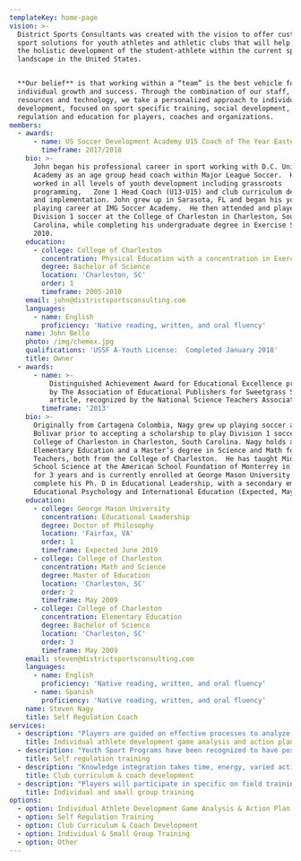 ```yaml
---
templateKey: home-page
vision: >-
  District Sports Consultants was created with the vision to offer customized
  sport solutions for youth athletes and athletic clubs that will help enhance
  the holistic development of the student-athlete within the current sport
  landscape in the United States.


  **Our belief** is that working within a “team” is the best vehicle for
  individual growth and success. Through the combination of our staff, available
  resources and technology, we take a personalized approach to individual
  development, focused on sport specific training, social development, self
  regulation and education for players, coaches and organizations.
members:
  - awards:
      - name: US Soccer Development Academy U15 Coach of The Year Eastern Conference
        timeframe: 2017/2018
    bio: >-
      John began his professional career in sport working with D.C. United
      Academy as an age group head coach within Major League Soccer.  He has
      worked in all levels of youth development including grassroots
      programming,   Zone 1 Head Coach (U13-U15) and club curriculum development
      and implementation. John grew up in Sarasota, FL and began his youth
      playing career at IMG Soccer Academy.  He then attended and played
      Division 1 soccer at the College of Charleston in Charleston, South
      Carolina, while completing his undergraduate degree in Exercise Science in
      2010.
    education:
      - college: College of Charleston
        concentration: Physical Education with a concentration in Exercise Science
        degree: Bachelor of Science
        location: 'Charleston, SC'
        order: 1
        timeframe: 2005-2010
    email: john@districtsportsconsulting.com
    languages:
      - name: English
        proficiency: 'Native reading, written, and oral fluency'
    name: John Bello
    photo: /img/chemex.jpg
    qualifications: 'USSF A-Youth License:  Completed January 2018'
    title: Owner
  - awards:
      - name: >-
          Distinguished Achievement Award for Educational Excellence presented
          by The Association of Educational Publishers for Sweetgrass Science
          article, recognized by the National Science Teachers Association
        timeframe: '2013'
    bio: >-
      Originally from Cartagena Colombia, Nagy grew up playing soccer at Colegio
      Bolivar prior to accepting a scholarship to play Division 1 soccer at the
      College of Charleston in Charleston, South Carolina. Nagy holds a B.S in
      Elementary Education and a Master’s degree in Science and Math for
      Teachers, both from the College of Charleston.  He has taught Middle
      School Science at the American School Foundation of Monterrey in Mexico
      for 3 years and is currently enrolled at George Mason University to
      complete his Ph. D in Educational Leadership, with a secondary emphasis in
      Educational Psychology and International Education (Expected, May 2019).
    education:
      - college: George Mason University
        concentration: Educational Leadership
        degree: Doctor of Philosophy
        location: 'Fairfax, VA'
        order: 1
        timeframe: Expected June 2019
      - college: College of Charleston
        concentration: Math and Science
        degree: Master of Education
        location: 'Charleston, SC'
        order: 2
        timeframe: May 2009
      - college: College of Charleston
        concentration: Elementary Education
        degree: Bachelor of Science
        location: 'Charleston, SC'
        order: 3
        timeframe: May 2009
    email: steven@districtsportsconsulting.com
    languages:
      - name: English
        proficiency: 'Native reading, written, and oral fluency'
      - name: Spanish
        proficiency: 'Native reading, written, and oral fluency'
    name: Steven Nagy
    title: Self Regulation Coach
services:
  - description: "Players are guided on effective processes to analyze match film at the team and individual level.  These workflows will improve the players ability to recognize key player behaviors, significant tactical trends and strategies of an opponent.  \r\n\n\n\nAdditionally, players will gain critical feedback on key areas for individual improvement.  With this knowledge our coaches will take the time to guide players in creating a concrete action plan and consistent monitoring system in order to improve these areas throughout the developmental phases of a youth athlete."
    title: Individual athlete development game analysis and action plan
  - description: "Youth Sport Programs have been recognized to have positive impact on youth development through helping young athletes to learn about themselves and to develop life skills.  These may include physical (e.g., healthy diet), behavioral (e.g., goal setting) or cognitive (e.g., self-talk).  \r\n\n\r\n\nMany of these skills necessary to succeed in sport are transferable to other life contexts, including problem solving, time management, goal setting, coping with failures and performing under pressure.  \r\n\n\r\n\nOur goal is to tailor a personal approach for each student-athlete to develop and incorporate self-regulation skills into their day-to-day lives on and off the field."
    title: Self regulation training
  - description: "Knowledge integration takes time, energy, varied activities and many opportunities to make connections from one topic to another.  We believe there are four components to long term learning:\r\n\n\r\n\nGuidance\r\n\n1. Quality Instruction\r\n2. Goal Setting\r\n3. Self Reflection – Feedback\r\n\n\r\n\nOur goal is to empower sport leaders to develop a clear vision of how to approach student-athlete development that is in line with the core values and beliefs of it’s organization and helps achieve it’s overall mission and philosophy.  \r\n\n\r\n\nOur key areas of focus:\r\n\n1. Curriculum Development – Teaching methods \r\n2. Coach Development – Mentorship and feedback\r\n3. Clinics – Player and Coach"
    title: Club curriculum & coach development
  - description: "Players will participate in specific on field training tailored to improve any identified key qualities (behaviors) or technical requirements of a position or positions that are linked to the game situations they would likely experience in attacking, defending and transition.  \r\n\n\r\n\nWithin these moments of the game, six areas will be focused on in training:\r\n\n1. Communication\r\n2. Position\r\n3. Timing\r\n4. Direction \r\n5. Speed \r\n6. Execution – Technique"
    title: Individual and small group training
options:
  - option: Individual Athlete Development Game Analysis & Action Plan
  - option: Self Regulation Training
  - option: Club Curriculum & Coach Development
  - option: Individual & Small Group Training
  - option: Other
---
```


